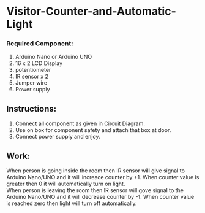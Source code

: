 # Visitor-Counter-and-Automatic-Light

### Required Component:
1.  Arduino Nano or Arduino UNO
2.  16 x 2 LCD Display
3.  potentiometer
4.  IR sensor x 2
5.  Jumper wire
6.  Power supply

## Instructions:
1.  Connect all component as given in Circuit Diagram.
2.  Use on box for component safety and attach that box at door.
3.  Connect power supply and enjoy.

## Work:
  When person is going inside the room then IR sensor will give signal to Arduino Nano/UNO and it will increace counter by +1.
  When counter value is greater then 0 it will automatically turn on light.\
  When person is leaving the room then IR sensor will gove signal to the Arduino Nano/UNO and it will decrease counter by -1.
  When counter value is reached zero then light will turn off automatically.
